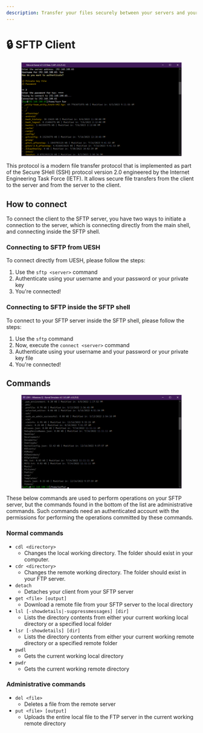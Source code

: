 ```yaml
---
description: Transfer your files securely between your servers and your PC
---
```


# 🔒 SFTP Client

<figure><img src="../../../.gitbook/assets/image (15).png" alt=""><figcaption></figcaption></figure>

This protocol is a modern file transfer protocol that is implemented as part of the Secure SHell (SSH) protocol version 2.0 engineered by the Internet Engineering Task Force (IETF). It allows secure file transfers from the client to the server and from the server to the client.

## How to connect

To connect the client to the SFTP server, you have two ways to initiate a connection to the server, which is connecting directly from the main shell, and connecting inside the SFTP shell.

### Connecting to SFTP from UESH

To connect directly from UESH, please follow the steps:

1. Use the `sftp <server>` command
2. Authenticate using your username and your password or your private key
3. You're connected!

### Connecting to SFTP inside the SFTP shell

To connect to your SFTP server inside the SFTP shell, please follow the steps:

1. Use the `sftp` command
2. Now, execute the `connect <server>` command
3. Authenticate using your username and your password or your private key file
4. You're connected!

## Commands

<figure><img src="../../../.gitbook/assets/image (26) (1).png" alt=""><figcaption></figcaption></figure>

These below commands are used to perform operations on your SFTP server, but the commands found in the bottom of the list are administrative commands. Such commands need an authenticated account with the permissions for performing the operations committed by these commands.

### Normal commands

* `cdl <directory>`
  * Changes the local working directory. The folder should exist in your computer.
* `cdr <directory>`
  * Changes the remote working directory. The folder should exist in your FTP server.
* `detach`
  * Detaches your client from your SFTP server
* `get <file> [output]`
  * Download a remote file from your SFTP server to the local directory
* `lsl [-showdetails|-suppressmessages] [dir]`
  * Lists the directory contents from either your current working local directory or a specified local folder
* `lsr [-showdetails] [dir]`
  * Lists the directory contents from either your current working remote directory or a specified remote folder
* `pwdl`
  * Gets the current working local directory
* `pwdr`
  * Gets the current working remote directory

### Administrative commands

* `del <file>`
  * Deletes a file from the remote server
* `put <file> [output]`
  * Uploads the entire local file to the FTP server in the current working remote directory
